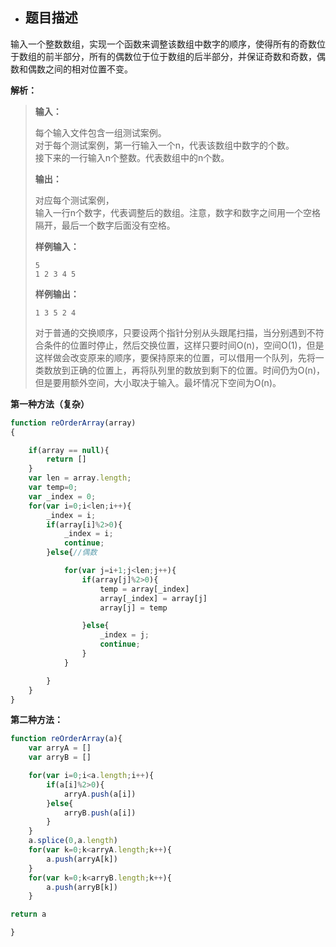 * ## 题目描述

输入一个整数数组，实现一个函数来调整该数组中数字的顺序，使得所有的奇数位于数组的前半部分，所有的偶数位于位于数组的后半部分，并保证奇数和奇数，偶数和偶数之间的相对位置不变。

**解析：**

> **输入：**
>
> 每个输入文件包含一组测试案例。  
> 对于每个测试案例，第一行输入一个n，代表该数组中数字的个数。  
> 接下来的一行输入n个整数。代表数组中的n个数。
>
> **输出：**
>
> 对应每个测试案例，  
> 输入一行n个数字，代表调整后的数组。注意，数字和数字之间用一个空格隔开，最后一个数字后面没有空格。
>
> **样例输入：**
>
> ```
> 5
> 1 2 3 4 5
> ```
>
> **样例输出：**
>
> ```
> 1 3 5 2 4
> ```
>
> 对于普通的交换顺序，只要设两个指针分别从头跟尾扫描，当分别遇到不符合条件的位置时停止，然后交换位置，这样只要时间O\(n\)，空间O\(1\)，但是这样做会改变原来的顺序，要保持原来的位置，可以借用一个队列，先将一类数放到正确的位置上，再将队列里的数放到剩下的位置。时间仍为O\(n\)，但是要用额外空间，大小取决于输入。最坏情况下空间为O\(n\)。

**第一种方法（复杂）**

```js
function reOrderArray(array)
{

    if(array == null){
        return []
    }
    var len = array.length;
    var temp=0;
    var _index = 0;
    for(var i=0;i<len;i++){
        _index = i;
        if(array[i]%2>0){
            _index = i;
            continue;
        }else{//偶数

            for(var j=i+1;j<len;j++){
                if(array[j]%2>0){
                    temp = array[_index]
                    array[_index] = array[j]
                    array[j] = temp

                }else{
                    _index = j;
                    continue;
                }
            }

        }    
    }
}
```

**第二种方法：**

```js
function reOrderArray(a){
    var arryA = []
    var arryB = []

    for(var i=0;i<a.length;i++){
        if(a[i]%2>0){
            arryA.push(a[i])
        }else{
            arryB.push(a[i])
        }
    }
    a.splice(0,a.length)
    for(var k=0;k<arryA.length;k++){
        a.push(arryA[k])
    }
    for(var k=0;k<arryB.length;k++){
        a.push(arryB[k])
    }

return a

}
```



